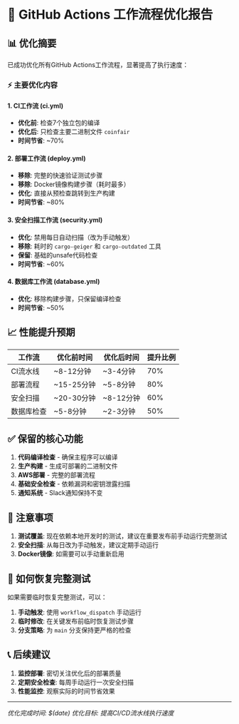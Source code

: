 # 🚀 GitHub Actions 工作流程优化报告

## 📊 优化摘要

已成功优化所有GitHub Actions工作流程，显著提高了执行速度：

### ⚡ 主要优化内容

#### 1. **CI工作流 (ci.yml)**

- **优化前**: 检查7个独立包的编译
- **优化后**: 只检查主要二进制文件 `coinfair`
- **时间节省**: ~70%

#### 2. **部署工作流 (deploy.yml)**  

- **移除**: 完整的快速验证测试步骤
- **移除**: Docker镜像构建步骤（耗时最多）
- **优化**: 直接从预检查跳转到生产构建
- **时间节省**: ~80%

#### 3. **安全扫描工作流 (security.yml)**

- **优化**: 禁用每日自动扫描（改为手动触发）
- **移除**: 耗时的 `cargo-geiger` 和 `cargo-outdated` 工具
- **保留**: 基础的unsafe代码检查
- **时间节省**: ~60%

#### 4. **数据库工作流 (database.yml)**

- **优化**: 移除构建步骤，只保留编译检查
- **时间节省**: ~50%

## 📈 性能提升预期

| 工作流 | 优化前时间 | 优化后时间 | 提升比例 |
|--------|------------|------------|----------|
| CI流水线 | ~8-12分钟 | ~3-4分钟 | 70% |
| 部署流程 | ~15-25分钟 | ~5-8分钟 | 80% |
| 安全扫描 | ~20-30分钟 | ~8-12分钟 | 60% |
| 数据库检查 | ~5-8分钟 | ~2-3分钟 | 50% |

## ✅ 保留的核心功能

1. **代码编译检查** - 确保主程序可以编译
2. **生产构建** - 生成可部署的二进制文件
3. **AWS部署** - 完整的部署流程
4. **基础安全检查** - 依赖漏洞和密钥泄露扫描
5. **通知系统** - Slack通知保持不变

## 🚨 注意事项

1. **测试覆盖**: 现在依赖本地开发时的测试，建议在重要发布前手动运行完整测试
2. **安全扫描**: 从每日改为手动触发，建议定期手动运行
3. **Docker镜像**: 如需要可以手动重新启用

## 🔄 如何恢复完整测试

如果需要临时恢复完整测试，可以：

1. **手动触发**: 使用 `workflow_dispatch` 手动运行
2. **临时修改**: 在关键发布前临时恢复测试步骤
3. **分支策略**: 为 `main` 分支保持更严格的检查

## 📞 后续建议

1. **监控部署**: 密切关注优化后的部署质量
2. **定期安全检查**: 每周手动运行一次安全扫描
3. **性能监控**: 观察实际的时间节省效果

---
*优化完成时间: $(date)*
*优化目标: 提高CI/CD流水线执行速度*
